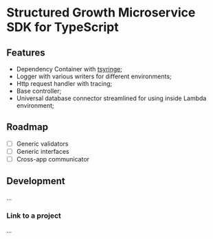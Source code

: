 # Structured Growth Microservice SDK for TypeScript

## Features

- Dependency Container with [tsyringe](https://github.com/microsoft/tsyringe);
- Logger with various writers for different environments; 
- Http request handler with tracing;
- Base controller;
- Universal database connector streamlined for using inside Lambda environment;

## Roadmap

- [ ] Generic validators
- [ ] Generic interfaces
- [ ] Cross-app communicator

## Development

...

### Link to a project

...